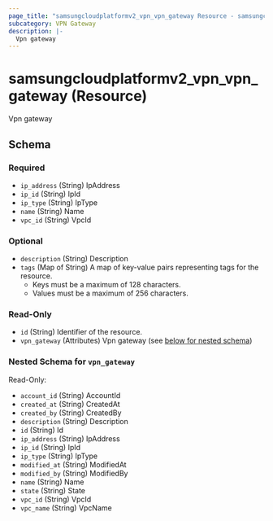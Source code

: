 ```yaml
---
page_title: "samsungcloudplatformv2_vpn_vpn_gateway Resource - samsungcloudplatformv2"
subcategory: VPN Gateway
description: |-
  Vpn gateway
---
```


# samsungcloudplatformv2_vpn_vpn_gateway (Resource)

Vpn gateway



<!-- schema generated by tfplugindocs -->
## Schema

### Required

- `ip_address` (String) IpAddress
- `ip_id` (String) IpId
- `ip_type` (String) IpType
- `name` (String) Name
- `vpc_id` (String) VpcId

### Optional

- `description` (String) Description
- `tags` (Map of String) A map of key-value pairs representing tags for the resource.
  - Keys must be a maximum of 128 characters.
  - Values must be a maximum of 256 characters.

### Read-Only

- `id` (String) Identifier of the resource.
- `vpn_gateway` (Attributes) Vpn gateway (see [below for nested schema](#nestedatt--vpn_gateway))

<a id="nestedatt--vpn_gateway"></a>
### Nested Schema for `vpn_gateway`

Read-Only:

- `account_id` (String) AccountId
- `created_at` (String) CreatedAt
- `created_by` (String) CreatedBy
- `description` (String) Description
- `id` (String) Id
- `ip_address` (String) IpAddress
- `ip_id` (String) IpId
- `ip_type` (String) IpType
- `modified_at` (String) ModifiedAt
- `modified_by` (String) ModifiedBy
- `name` (String) Name
- `state` (String) State
- `vpc_id` (String) VpcId
- `vpc_name` (String) VpcName